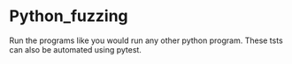 # Python_fuzzing
Run the programs like you would run any other python program.
These tsts can also be automated using pytest.

